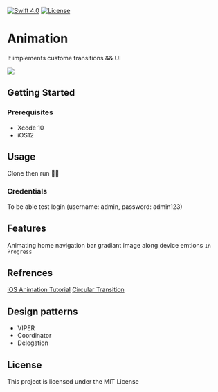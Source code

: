 [![Swift 4.0](https://img.shields.io/badge/swift-4.0-green.svg?style=flat)](https://developer.apple.com/swift)
[![License](https://img.shields.io/badge/license-MIT-lightgrey.svg?style=flat)](https://opensource.org/licenses/MIT)

# Animation

It implements custome transitions && UI 

![](demo/animation-demo.gif)

## Getting Started

### Prerequisites

- Xcode 10
- iOS12

## Usage

Clone then run :rocket::rocket:

### Credentials

To be able test login (username: admin, password: admin123)

## Features

Animating home navigation bar gradiant image along device emtions `In Progress`

## Refrences

[iOS Animation Tutorial](https://www.raywenderlich.com/5304228-ios-animation-tutorial-getting-started)
[Circular Transition](https://github.com/brianadvent/CircularTransition)

## Design patterns

- VIPER
- Coordinator
- Delegation

## License

This project is licensed under the MIT License
